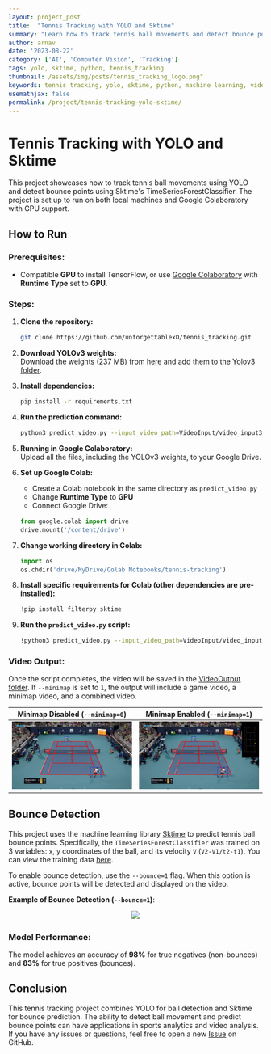 ```yaml
---
layout: project_post
title:  "Tennis Tracking with YOLO and Sktime"
summary: "Learn how to track tennis ball movements and detect bounce points using YOLO and machine learning techniques."
author: arnav
date: '2023-08-22'
category: ['AI', 'Computer Vision', 'Tracking']
tags: yolo, sktime, python, tennis_tracking
thumbnail: /assets/img/posts/tennis_tracking_logo.png"
keywords: tennis tracking, yolo, sktime, python, machine learning, video prediction
usemathjax: false
permalink: /project/tennis-tracking-yolo-sktime/
---
```


# Tennis Tracking with YOLO and Sktime

This project showcases how to track tennis ball movements using YOLO and detect bounce points using Sktime's TimeSeriesForestClassifier. The project is set up to run on both local machines and Google Colaboratory with GPU support.

## How to Run

### Prerequisites:
- Compatible **GPU** to install TensorFlow, or use [Google Colaboratory](https://colab.research.google.com/notebooks/) with **Runtime Type** set to **GPU**.

### Steps:

1. **Clone the repository:**

   ```bash
   git clone https://github.com/unforgettablexD/tennis_tracking.git
   ```

2. **Download YOLOv3 weights:**  
   Download the weights (237 MB) from [here](https://pjreddie.com/media/files/yolov3.weights) and add them to the [Yolov3 folder](https://github.com/unforgettablexD/tennis_tracking/tree/main/Yolov3).

3. **Install dependencies:**

   ```bash
   pip install -r requirements.txt
   ```

4. **Run the prediction command:**

   ```bash
   python3 predict_video.py --input_video_path=VideoInput/video_input3.mp4 --output_video_path=VideoOutput/video_output.mp4 --minimap=0 --bounce=0
   ```

5. **Running in Google Colaboratory:**  
   Upload all the files, including the YOLOv3 weights, to your Google Drive.

6. **Set up Google Colab:**

   - Create a Colab notebook in the same directory as `predict_video.py`
   - Change **Runtime Type** to **GPU**
   - Connect Google Drive:

   ```python
   from google.colab import drive
   drive.mount('/content/drive')
   ```

7. **Change working directory in Colab:**

   ```python
   import os
   os.chdir('drive/MyDrive/Colab Notebooks/tennis-tracking')
   ```

8. **Install specific requirements for Colab (other dependencies are pre-installed):**

   ```python
   !pip install filterpy sktime
   ```

9. **Run the `predict_video.py` script:**

   ```bash
   !python3 predict_video.py --input_video_path=VideoInput/video_input3.mp4 --output_video_path=VideoOutput/video_output.mp4 --minimap=0 --bounce=0
   ```

### Video Output:

Once the script completes, the video will be saved in the [VideoOutput folder](https://github.com/unforgettablexD/tennis_tracking/tree/main/VideoOutput). If `--minimap` is set to `1`, the output will include a game video, a minimap video, and a combined video.


**Minimap Disabled (`--minimap=0`)**           |  **Minimap Enabled (`--minimap=1`)**
:-------------------------:|:-------------------------:
![input_img1](https://raw.githubusercontent.com/unforgettablexD/tennis_tracking/main/VideoOutput/input6.gif)  |  ![output_img1](https://raw.githubusercontent.com/unforgettablexD/tennis_tracking/main/VideoOutput/input3.gif)


## Bounce Detection

This project uses the machine learning library [Sktime](https://www.sktime.org/en/stable/index.html) to predict tennis ball bounce points. Specifically, the `TimeSeriesForestClassifier` was trained on 3 variables: `x`, `y` coordinates of the ball, and its velocity `V` (`V2-V1/t2-t1`). You can view the training data [here](https://github.com/unforgettablexD/tennis_tracking/blob/main/bigDF.csv).

To enable bounce detection, use the `--bounce=1` flag. When this option is active, bounce points will be detected and displayed on the video.

**Example of Bounce Detection (`--bounce=1`)**:  
<p align="center">
  <kbd>
    <img width=500 src="https://raw.githubusercontent.com/unforgettablexD/tennis_tracking/main/VideoOutput/9bounces.gif">
  </kbd>
</p>


### Model Performance:

The model achieves an accuracy of **98%** for true negatives (non-bounces) and **83%** for true positives (bounces).

## Conclusion

This tennis tracking project combines YOLO for ball detection and Sktime for bounce prediction. The ability to detect ball movement and predict bounce points can have applications in sports analytics and video analysis. If you have any issues or questions, feel free to open a new [Issue](https://github.com/unforgettablexD/tennis_tracking/issues) on GitHub.
```